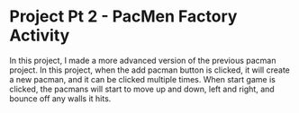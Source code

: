 # Project Pt 2 - PacMen Factory Activity
In this project, I made a more advanced version of the previous pacman project. In this project, when the add pacman button is clicked, it will create a new pacman, and it can be clicked multiple times. When start game is clicked, the pacmans will start to move up and down, left and right, and bounce off any walls it hits. 